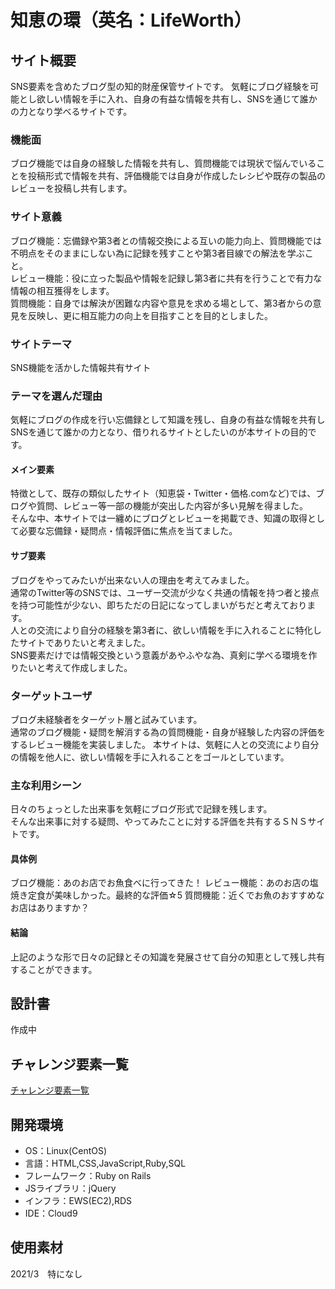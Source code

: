 # 知恵の環（英名：LifeWorth）

## サイト概要
SNS要素を含めたブログ型の知的財産保管サイトです。
気軽にブログ経験を可能とし欲しい情報を手に入れ、自身の有益な情報を共有し、SNSを通じて誰かの力となり学べるサイトです。
### 機能面
ブログ機能では自身の経験した情報を共有し、質問機能では現状で悩んでいることを投稿形式で情報を共有、評価機能では自身が作成したレシピや既存の製品のレビューを投稿し共有します。
### サイト意義
ブログ機能：忘備録や第3者との情報交換による互いの能力向上、質問機能では不明点をそのままにしない為に記録を残すことや第3者目線での解法を学ぶこと。  
レビュー機能：役に立った製品や情報を記録し第3者に共有を行うことで有力な情報の相互獲得をします。  
質問機能：自身では解決が困難な内容や意見を求める場として、第3者からの意見を反映し、更に相互能力の向上を目指すことを目的としました。  


### サイトテーマ
SNS機能を活かした情報共有サイト


### テーマを選んだ理由
気軽にブログの作成を行い忘備録として知識を残し、自身の有益な情報を共有しSNSを通じて誰かの力となり、借りれるサイトとしたいのが本サイトの目的です。  
#### メイン要素
特徴として、既存の類似したサイト（知恵袋・Twitter・価格.comなど)では、ブログや質問、レビュー等一部の機能が突出した内容が多い見解を得ました。  
そんな中、本サイトでは一纏めにブログとレビューを掲載でき、知識の取得として必要な忘備録・疑問点・情報評価に焦点を当てました。  
#### サブ要素
ブログをやってみたいが出来ない人の理由を考えてみました。  
通常のTwitter等のSNSでは、ユーザー交流が少なく共通の情報を持つ者と接点を持つ可能性が少ない、即ちただの日記になってしまいがちだと考えております。  
人との交流により自分の経験を第3者に、欲しい情報を手に入れることに特化したサイトでありたいと考えました。  
SNS要素だけでは情報交換という意義があやふやな為、真剣に学べる環境を作りたいと考えて作成しました。  


### ターゲットユーザ
ブログ未経験者をターゲット層と試みています。  
通常のブログ機能・疑問を解消する為の質問機能・自身が経験した内容の評価をするレビュー機能を実装しました。
本サイトは、気軽に人との交流により自分の情報を他人に、欲しい情報を手に入れることをゴールとしています。


### 主な利用シーン
日々のちょっとした出来事を気軽にブログ形式で記録を残します。  
そんな出来事に対する疑問、やってみたことに対する評価を共有するＳＮＳサイトです。
#### 具体例
ブログ機能：あのお店でお魚食べに行ってきた！
レビュー機能：あのお店の塩焼き定食が美味しかった。最終的な評価☆5
質問機能：近くでお魚のおすすめなお店はありますか？
#### 結論
上記のような形で日々の記録とその知識を発展させて自分の知恵として残し共有することができます。


## 設計書
作成中


## チャレンジ要素一覧
[チャレンジ要素一覧](https://docs.google.com/spreadsheets/d/1xHhkCymSg7x_aXDxcdAokpo4oMt0UW8WG4slOM5PF58/edit#gid=0)


## 開発環境
- OS：Linux(CentOS)
- 言語：HTML,CSS,JavaScript,Ruby,SQL
- フレームワーク：Ruby on Rails
- JSライブラリ：jQuery
- インフラ：EWS(EC2),RDS
- IDE：Cloud9


## 使用素材
2021/3　特になし  
